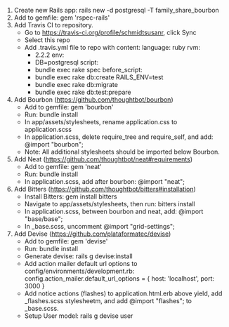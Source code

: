 1. Create new Rails app: rails new -d postgresql -T family_share_bourbon
2. Add to gemfile: gem 'rspec-rails'
3. Add Travis CI to repository.
   - Go to https://travis-ci.org/profile/schmidtsusanr, click Sync
   - Select this repo
   - Add .travis.yml file to repo with content: 
      language: ruby
      rvm:
        - 2.2.2
      env:
        - DB=postgresql
      script:
        - bundle exec rake spec
      before_script:
        - bundle exec rake db:create RAILS_ENV=test
        - bundle exec rake db:migrate
        - bundle exec rake db:test:prepare
4. Add Bourbon (https://github.com/thoughtbot/bourbon)
   - Add to gemfile: gem 'bourbon'
   - Run: bundle install
   - In app/assets/stylesheets, rename application.css to application.scss
   - In application.scss, delete require_tree and require_self, and add: @import "bourbon";
   - Note: All additional stylesheets should be imported below Bourbon.
5. Add Neat (https://github.com/thoughtbot/neat#requirements)
   - Add to gemfile: gem 'neat'
   - Run: bundle install
   - In application.scss, add after bourbon: @import "neat";
6. Add Bitters (https://github.com/thoughtbot/bitters#installation)
   - Install Bitters: gem install bitters
   - Navigate to app/assets/stylesheets, then run: bitters install
   - In application.scss, between bourbon and neat, add: @import "base/base";
   - In _base.scss, uncomment @import "grid-settings";
7. Add Devise (https://github.com/plataformatec/devise)
   - Add to gemfile: gem 'devise'
   - Run: bundle install
   - Generate devise: rails g devise:install
   - Add action mailer default url options to config/environments/development.rb: config.action_mailer.default_url_options = { host: 'localhost', port: 3000 }
   - Add notice actions (flashes) to application.html.erb above yield, add _flashes.scss stylesheetm, and add @import "flashes"; to _base.scss.
   - Setup User model: rails g devise user
